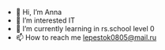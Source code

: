 - 👋 Hi, I’m Anna
- 👀 I’m interested IT
- 🌱 I’m currently learning in rs.school level 0
- 📫 How to reach me lepestok0805@mail.ru

<!---
lepestok0805/lepestok0805 is a ✨ special ✨ repository because its `README.md` (this file) appears on your GitHub profile.
You can click the Preview link to take a look at your changes.
--->
